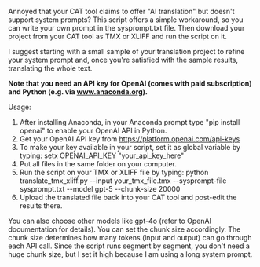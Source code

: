 Annoyed that your CAT tool claims to offer "AI translation" but doesn't support system prompts?
This script offers a simple workaround, so you can write your own prompt in the sysprompt.txt file.
Then download your project from your CAT tool as TMX or XLIFF and run the script on it.

I suggest starting with a small sample of your translation project to refine your system prompt and, once you're satisfied with the sample results, translating the whole text.

**Note that you need an API key for OpenAI (comes with paid subscription) and Python (e.g. via www.anaconda.org).**

Usage: 
1. After installing Anaconda, in your Anaconda prompt type "pip install openai" to enable your OpenAI API in Python.
2. Get your OpenAI API key from https://platform.openai.com/api-keys
3. To make your key available in your script, set it as global variable by typing: setx OPENAI_API_KEY "your_api_key_here"
4. Put all files in the same folder on your computer.
5. Run the script on your TMX or XLIFF file by typing: python translate_tmx_xliff.py --input your_tmx_file.tmx --sysprompt-file sysprompt.txt --model gpt-5 --chunk-size 20000
6. Upload the translated file back into your CAT tool and post-edit the results there.

You can also choose other models like gpt-4o (refer to OpenAI documentation for details).
You can set the chunk size accordingly. The chunk size determines how many tokens (input and output) can go through each API call.
Since the script runs segment by segment, you don't need a huge chunk size, but I set it high because I am using a long system prompt.
